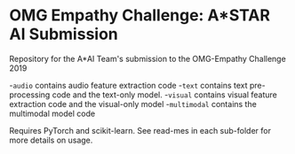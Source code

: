 # OMG Empathy Challenge: A*STAR AI Submission
Repository for the A*AI Team's submission to the OMG-Empathy Challenge 2019

-`audio` contains audio feature extraction code
-`text` contains text pre-processing code and the text-only model.
-`visual` contains visual feature extraction code and the visual-only model
-`multimodal` contains the multimodal model code

Requires PyTorch and scikit-learn. See read-mes in each sub-folder for more details on usage.
